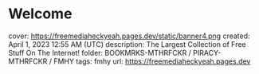 # Welcome

cover: https://freemediaheckyeah.pages.dev/static/banner4.png
created: April 1, 2023 12:55 AM (UTC)
description: The Largest Collection of Free Stuff On The Internet!
folder: BOOKMRKS-MTHRFCKR / PIRACY-MTHRFCKR / FMHY
tags: fmhy
url: https://freemediaheckyeah.pages.dev